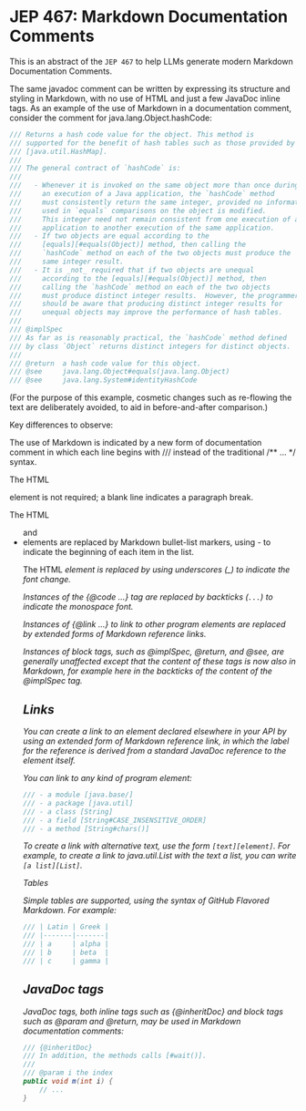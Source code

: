 # JEP 467: Markdown Documentation Comments

This is an abstract of the `JEP 467` to help LLMs generate modern Markdown Documentation Comments.

The same javadoc comment can be written by expressing its structure and styling in Markdown, with no use of HTML and just a few JavaDoc inline tags. As an example of the use of Markdown in a documentation comment, consider the comment for java.lang.Object.hashCode:

```java
/// Returns a hash code value for the object. This method is
/// supported for the benefit of hash tables such as those provided by
/// [java.util.HashMap].
///
/// The general contract of `hashCode` is:
///
///   - Whenever it is invoked on the same object more than once during
///     an execution of a Java application, the `hashCode` method
///     must consistently return the same integer, provided no information
///     used in `equals` comparisons on the object is modified.
///     This integer need not remain consistent from one execution of an
///     application to another execution of the same application.
///   - If two objects are equal according to the
///     [equals][#equals(Object)] method, then calling the
///     `hashCode` method on each of the two objects must produce the
///     same integer result.
///   - It is _not_ required that if two objects are unequal
///     according to the [equals][#equals(Object)] method, then
///     calling the `hashCode` method on each of the two objects
///     must produce distinct integer results.  However, the programmer
///     should be aware that producing distinct integer results for
///     unequal objects may improve the performance of hash tables.
///
/// @implSpec
/// As far as is reasonably practical, the `hashCode` method defined
/// by class `Object` returns distinct integers for distinct objects.
///
/// @return  a hash code value for this object.
/// @see     java.lang.Object#equals(java.lang.Object)
/// @see     java.lang.System#identityHashCode
```

(For the purpose of this example, cosmetic changes such as re-flowing the text are deliberately avoided, to aid in before-and-after comparison.)

Key differences to observe:

The use of Markdown is indicated by a new form of documentation comment in which each line begins with /// instead of the traditional /** ... */ syntax.

The HTML <p> element is not required; a blank line indicates a paragraph break.

The HTML <ul> and <li> elements are replaced by Markdown bullet-list markers, using - to indicate the beginning of each item in the list.

The HTML <em> element is replaced by using underscores (_) to indicate the font change.

Instances of the {@code ...} tag are replaced by backticks (`...`) to indicate the monospace font.

Instances of {@link ...} to link to other program elements are replaced by extended forms of Markdown reference links.

Instances of block tags, such as @implSpec, @return, and @see, are generally unaffected except that the content of these tags is now also in Markdown, for example here in the backticks of the content of the @implSpec tag.

## Links

You can create a link to an element declared elsewhere in your API by using an extended form of Markdown reference link, in which the label for the reference is derived from a standard JavaDoc reference to the element itself.

You can link to any kind of program element:

```java
/// - a module [java.base/]
/// - a package [java.util]
/// - a class [String]
/// - a field [String#CASE_INSENSITIVE_ORDER]
/// - a method [String#chars()]
```

To create a link with alternative text, use the form `[text][element]`. For example, to create a link to java.util.List with the text a list, you can write `[a list][List]`. 

Tables

Simple tables are supported, using the syntax of GitHub Flavored Markdown. For example:

```java
/// | Latin | Greek |
/// |-------|-------|
/// | a     | alpha |
/// | b     | beta  |
/// | c     | gamma |
```

## JavaDoc tags

JavaDoc tags, both inline tags such as {@inheritDoc} and block tags such as @param and @return, may be used in Markdown documentation comments:

```java
/// {@inheritDoc}
/// In addition, the methods calls [#wait()].
///
/// @param i the index
public void m(int i) {
    // ...
}
```

